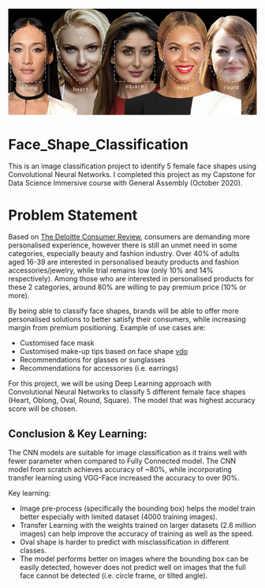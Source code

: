 ![tittle](images/face_app_cover.jpg)

# Face_Shape_Classification
This is an image classification project to identify 5 female face shapes using Convolutional Neural Networks.  I completed this project as my Capstone for Data Science Immersive course with General Assembly (October 2020).

# Problem Statement

Based on [The Deloitte Consumer Review](https://www2.deloitte.com/content/dam/Deloitte/ch/Documents/consumer-business/ch-en-consumer-business-made-to-order-consumer-review.pdf), consumers are demanding more personalised experience, however there is still an unmet need in some categories, especially beauty and fashion industry.  Over 40% of adults aged 16-39 are interested in personalised beauty products and fashion accessories/jewelry, while trial remains low (only 10% and 14% respectively).  Among those who are interested in personalised products for these 2 categories, around 80% are willing to pay premium price (10% or more). 

By being able to classify face shapes, brands will be able to offer more personalised solutions to better satisfy their consumers, while increasing margin from premium positioning.  Example of use cases are:
- Customised face mask 
- Customised make-up tips based on face shape [vdo](https://www.youtube.com/watch?v=ZeJP_2IM-2Q)
- Recommendations for glasses or sunglasses
- Recommendations for accessories (i.e. earrings)

For this project, we will be using Deep Learning approach with Convolutional Neural Networks to classify 5 different female face shapes (Heart, Oblong, Oval, Round, Square).  The model that was highest accuracy score will be chosen.

## Conclusion & Key Learning:

The CNN models are suitable for image classification as it trains well with fewer parameter when compared to Fully Connected model.  The CNN model from scratch achieves accuracy of ~80%, while incorporating transfer learning using VGG-Face increased the accuracy to over 90%. 

Key learning:
- Image pre-process (specifically the bounding box) helps the model train better especially with limited dataset (4000 training images).
- Transfer Learning with the weights trained on larger datasets (2.6 million images) can help improve the accuracy of training as well as the speed.  
- Oval shape is harder to predict with misclassification in different classes.  
- The model performs better on images where the bounding box can be easily detected, however does not predict well on images that the full face cannot be detected (i.e. circle frame, or tilted angle).  


